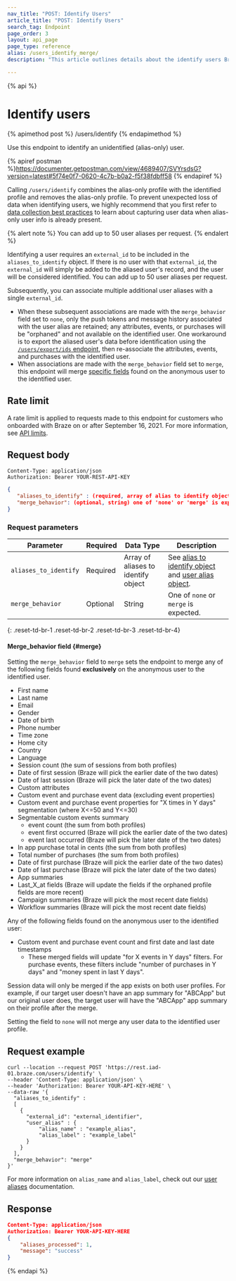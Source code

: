 ```yaml
---
nav_title: "POST: Identify Users"
article_title: "POST: Identify Users"
search_tag: Endpoint
page_order: 3
layout: api_page
page_type: reference
alias: /users_identify_merge/
description: "This article outlines details about the identify users Braze endpoint."

---
```

{% api %}
# Identify users
{% apimethod post %}
/users/identify
{% endapimethod %}

Use this endpoint to identify an unidentified (alias-only) user. 

{% apiref postman %}https://documenter.getpostman.com/view/4689407/SVYrsdsG?version=latest#5f74e0f7-0620-4c7b-b0a2-f5f38fdbff58 {% endapiref %}

Calling `/users/identify` combines the alias-only profile with the identified profile and removes the alias-only profile. To prevent unexpected loss of data when identifying users, we highly recommend that you first refer to [data collection best practices]({{site.baseurl}}/user_guide/data_and_analytics/user_data_collection/best_practices/#capturing-user-data-when-alias-only-user-info-is-already-present) to learn about capturing user data when alias-only user info is already present.

{% alert note %}
You can add up to 50 user aliases per request.
{% endalert %}

Identifying a user requires an `external_id` to be included in the `aliases_to_identify` object. If there is no user with that `external_id`, the `external_id` will simply be added to the aliased user's record, and the user will be considered identified. You can add up to 50 user aliases per request. 

Subsequently, you can associate multiple additional user aliases with a single `external_id`. 
- When these subsequent associations are made with the `merge_behavior` field set to `none`, only the push tokens and message history associated with the user alias are retained; any attributes, events, or purchases will be "orphaned" and not available on the identified user. One workaround is to export the aliased user's data before identification using the [`/users/export/ids` endpoint]({{site.baseurl}}/api/endpoints/export/user_data/post_users_identifier/), then re-associate the attributes, events, and purchases with the identified user.
- When associations are made with the `merge_behavior` field set to `merge`, this endpoint will merge [specific fields](#merge) found on the anonymous user to the identified user.

## Rate limit 

A rate limit is applied to requests made to this endpoint for customers who onboarded with Braze on or after September 16, 2021. For more information, see [API limits]({{site.baseurl}}/api/basics/#api-limits).

## Request body

```
Content-Type: application/json
Authorization: Bearer YOUR-REST-API-KEY
```

```json
{
   "aliases_to_identify" : (required, array of alias to identify objects), 
   "merge_behavior": (optional, string) one of 'none' or 'merge' is expected
}
```

### Request parameters

| Parameter | Required | Data Type | Description |
| -----------|----------| --------|------- |
| `aliases_to_identify` | Required | Array of aliases to identify object | See [alias to identify object]({{site.baseurl}}/api/objects_filters/aliases_to_identify/) and [user alias object]({{site.baseurl}}/api/objects_filters/user_alias_object/). |
| `merge_behavior` | Optional | String | One of `none` or `merge` is expected.  |
{: .reset-td-br-1 .reset-td-br-2 .reset-td-br-3  .reset-td-br-4}

#### Merge_behavior field {#merge}

Setting the `merge_behavior` field to `merge` sets the endpoint to merge any of the following fields found **exclusively** on the anonymous user to the identified user. 
- First name
- Last name
- Email
- Gender
- Date of birth
- Phone number
- Time zone
- Home city
- Country
- Language
- Session count (the sum of sessions from both profiles)
- Date of first session (Braze will pick the earlier date of the two dates)
- Date of last session (Braze will pick the later date of the two dates)
- Custom attributes
- Custom event and purchase event data (excluding event properties)
- Custom event and purchase event properties for "X times in Y days" segmentation (where X<=50 and Y<=30)
- Segmentable custom events summary
  - event count (the sum from both profiles)
  - event first occurred (Braze will pick the earlier date of the two dates)
  - event last occurred (Braze will pick the later date of the two dates)
- In app purchase total in cents (the sum from both profiles)
- Total number of purchases (the sum from both profiles)
- Date of first purchase (Braze will pick the earlier date of the two dates)
- Date of last purchase (Braze will pick the later date of the two dates)
- App summaries
- Last_X_at fields (Braze will update the fields if the orphaned profile fields are more recent)
- Campaign summaries (Braze will pick the most recent date fields)
- Workflow summaries (Braze will pick the most recent date fields)

Any of the following fields found on the anonymous user to the identified user:
- Custom event and purchase event count and first date and last date timestamps 
  - These merged fields will update "for X events in Y days" filters. For purchase events, these filters include "number of purchases in Y days" and "money spent in last Y days".

Session data will only be merged if the app exists on both user profiles. For example, if our target user doesn't have an app summary for "ABCApp" but our original user does, the target user will have the "ABCApp" app summary on their profile after the merge. 

Setting the field to `none` will not merge any user data to the identified user profile.

## Request example
```
curl --location --request POST 'https://rest.iad-01.braze.com/users/identify' \
--header 'Content-Type: application/json' \
--header 'Authorization: Bearer YOUR-API-KEY-HERE' \
--data-raw '{
  "aliases_to_identify" : 
  [
    {
      "external_id": "external_identifier",
      "user_alias" : {
          "alias_name" : "example_alias",
          "alias_label" : "example_label"
      }
    }
  ],
  "merge_behavior": "merge"
}'
```

For more information on `alias_name` and `alias_label`, check out our [user aliases]({{site.baseurl}}/user_guide/data_and_analytics/user_data_collection/user_profile_lifecycle/#user-aliases) documentation.


## Response

```json
Content-Type: application/json
Authorization: Bearer YOUR-API-KEY-HERE
{
    "aliases_processed": 1,
    "message": "success"
}
```

{% endapi %}